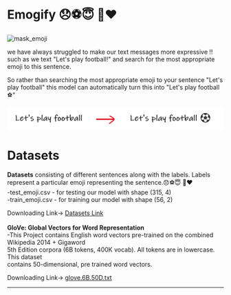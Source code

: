 # Emogify 😞⚽😇 🍜❤️

![mask_emoji](https://tenor.com/view/face-with-medical-mask-people-joypixels-avoid-sickness-avoid-spreading-diseases-gif-17468910)
 
we have always struggled to make our text messages more expressive !! such as we text "Let's play football!" and search for the most appropriate emoji to this sentence.

So rather than searching the most appropriate emoji to your sentence "Let's play football"
this model can automatically turn this into "Let's play football⚽"
 

![emoji](Datasets/emoji.png)


# Datasets 

<strong> Datasets</strong> consisting of different sentences along with the labels. Labels represent a particular emoji representing the sentence.😞⚽😇 🍜❤️
<br>
-test_emoji.csv - for testing our model with shape (315, 4) <br>
-train_emoji.csv - for training our model with shape (56, 2) <br>

Downloading Link-> [Datasets Link](https://www.kaggle.com/alvinrindra/emojify)
<br> <br>
<strong> GloVe: Global Vectors for Word Representation </strong><br>
-This Project contains English word vectors pre-trained on the combined Wikipedia 2014 + Gigaword 
<br> 5th Edition corpora (6B tokens, 400K vocab). All tokens are in lowercase. This dataset 
<br>contains 50-dimensional, pre trained word vectors. <br>

Downloading Link-> [glove.6B.50D.txt](https://www.kaggle.com/watts2/glove6b50dtxt)

<hr>
